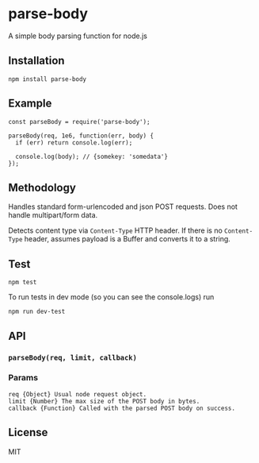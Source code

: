 # parse-body
A simple body parsing function for node.js

## Installation
`npm install parse-body`

## Example
    const parseBody = require('parse-body');

    parseBody(req, 1e6, function(err, body) {
      if (err) return console.log(err);

      console.log(body); // {somekey: 'somedata'}
    });

## Methodology
Handles standard form-urlencoded and json POST requests.  Does not handle multipart/form data.

Detects content type via `Content-Type` HTTP header.  If there is no `Content-Type` header, assumes payload is a Buffer and converts it to a string.

## Test
    npm test

To run tests in dev mode (so you can see the console.logs) run

    npm run dev-test

## API
### `parseBody(req, limit, callback)`

### Params

    req {Object} Usual node request object.
    limit {Number} The max size of the POST body in bytes.
    callback {Function} Called with the parsed POST body on success.

## License
MIT
